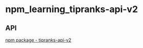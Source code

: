# npm_learning_tipranks-api-v2

## API

[npm package - tipranks-api-v2](https://www.npmjs.com/package/tipranks-api-v2)